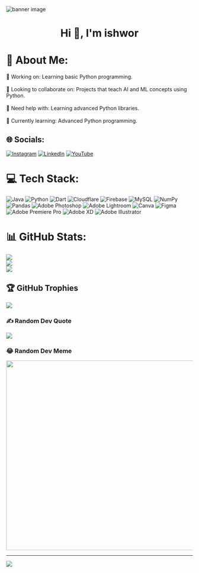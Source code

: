 <img src="https://i.pinimg.com/564x/2d/d0/58/2dd058f0ffca18a8035b58ad986c6df7.jpg" alt="banner image">
<h1 align="center">Hi 👋, I'm ishwor</h1>

# 💫 About Me:
🔭 Working on: Learning basic Python programming.<br><br>👯 Looking to collaborate on: Projects that teach AI and ML concepts using Python.<br><br>🤝 Need help with: Learning advanced Python libraries.<br><br>🌱 Currently learning: Advanced Python programming.


## 🌐 Socials:
[![Instagram](https://img.shields.io/badge/Instagram-%23E4405F.svg?logo=Instagram&logoColor=white)](https://instagram.com/ig_ishwor) [![LinkedIn](https://img.shields.io/badge/LinkedIn-%230077B5.svg?logo=linkedin&logoColor=white)](https://linkedin.com/in/ishwor-subedi) [![YouTube](https://img.shields.io/badge/YouTube-%23FF0000.svg?logo=YouTube&logoColor=white)](https://youtube.com/@ishwor9092) 

# 💻 Tech Stack:
![Java](https://img.shields.io/badge/java-%23ED8B00.svg?style=plastic&logo=java&logoColor=white) ![Python](https://img.shields.io/badge/python-3670A0?style=plastic&logo=python&logoColor=ffdd54) ![Dart](https://img.shields.io/badge/dart-%230175C2.svg?style=plastic&logo=dart&logoColor=white) ![Cloudflare](https://img.shields.io/badge/Cloudflare-F38020?style=plastic&logo=Cloudflare&logoColor=white) ![Firebase](https://img.shields.io/badge/firebase-%23039BE5.svg?style=plastic&logo=firebase) ![MySQL](https://img.shields.io/badge/mysql-%2300f.svg?style=plastic&logo=mysql&logoColor=white) ![NumPy](https://img.shields.io/badge/numpy-%23013243.svg?style=plastic&logo=numpy&logoColor=white) ![Pandas](https://img.shields.io/badge/pandas-%23150458.svg?style=plastic&logo=pandas&logoColor=white) ![Adobe Photoshop](https://img.shields.io/badge/adobephotoshop-%2331A8FF.svg?style=plastic&logo=adobephotoshop&logoColor=white) ![Adobe Lightroom](https://img.shields.io/badge/Adobe%20Lightroom-31A8FF.svg?style=plastic&logo=Adobe%20Lightroom&logoColor=white) ![Canva](https://img.shields.io/badge/Canva-%2300C4CC.svg?style=plastic&logo=Canva&logoColor=white) 	![Figma](https://img.shields.io/badge/figma-%23F24E1E.svg?style=plastic&logo=figma&logoColor=white) ![Adobe Premiere Pro](https://img.shields.io/badge/Adobe%20Premiere%20Pro-9999FF.svg?style=plastic&logo=Adobe%20Premiere%20Pro&logoColor=white) ![Adobe XD](https://img.shields.io/badge/Adobe%20XD-470137?style=plastic&logo=Adobe%20XD&logoColor=#FF61F6) ![Adobe Illustrator](https://img.shields.io/badge/adobeillustrator-%23FF9A00.svg?style=plastic&logo=adobeillustrator&logoColor=white)
# 📊 GitHub Stats:
![](https://github-readme-stats.vercel.app/api?username=ishworrsubedii&theme=react&hide_border=false&include_all_commits=false&count_private=false)<br/>
![](https://github-readme-streak-stats.herokuapp.com/?user=ishworrsubedii&theme=react&hide_border=false)<br/>
![](https://github-readme-stats.vercel.app/api/top-langs/?username=ishworrsubedii&theme=react&hide_border=false&include_all_commits=false&count_private=false&layout=compact)

## 🏆 GitHub Trophies
![](https://github-profile-trophy.vercel.app/?username=ishworrsubedii&theme=onedark&no-frame=true&no-bg=false&margin-w=4)

### ✍️ Random Dev Quote
![](https://quotes-github-readme.vercel.app/api?type=horizontal&theme=dark)

### 😂 Random Dev Meme
<img src="https://random-memer.herokuapp.com/" width="512px"/>

---
[![](https://visitcount.itsvg.in/api?id=ishworrsubedii&icon=1&color=12)](https://visitcount.itsvg.in)

<!-- Proudly created with GPRM ( https://gprm.itsvg.in ) -->
